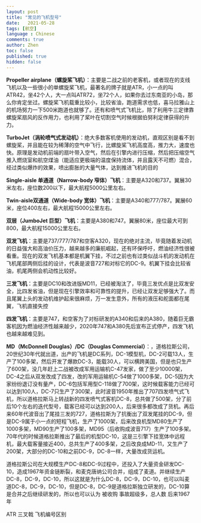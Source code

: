 ```yaml
---
layout: post
title: "常见的飞机型号"
date:   2021-05-28
tags: [航空]
language : Chinese
comments: true
author: Zhen
toc: false
published: true
hidden: false
---
```

**Propeller airplane（螺旋桨飞机）**：主要是二战之前的老客机，或者现在的支线飞机以及一些很小的单螺旋桨飞机，最著名的牌子就是ATR，小一点的叫ATR42，坐42个人，大一点叫ATR72，坐72个人，如果你去过东南亚的小岛，那么你肯定坐过。螺旋桨飞机载重比较小，比较省油，跑道需求也低，喜马拉雅山上的机场努力一下500米跑道也就够了。还有和喷气式飞机比，除了利用牛三定律靠螺旋桨扇风的反作用力，也利用了桨叶在切割空气时候根据伯努利定律获得的升力。

**TurboJet（涡轮喷气式发动机）**：绝大多数客机使用的发动机，直观区别是看不到螺旋桨，并且能在较为稀薄的空气中飞行，比螺旋桨飞机高度高，推力大，速度也快。原理是发动机前端的扇叶带入空气，然后在引擎内进行压缩，然后把压缩空气推入燃烧室和航空煤油（能适应更极端的温度保持流体，并且露天不可燃）混合，经过类似爆炸的效果，喷出膨胀的大量气体，达到推进飞机的目的

**Single-aisle 单通道（Narrow-body 窄体）飞机**：主要是A320和737。翼展30米左右，座位数200以下，最大航程5000公里左右。

**Twin-aisle双通道（Wide-body 宽体）飞机**：主要是A340和777/787。翼展60米，座位400左右，最大航程15000公里左右。

**双层（JumboJet 巨型）飞机**：主要是A380和747。翼展80米，座位最大可到800，最大航程15000公里左右。

**双发飞机**：主要是737/777/787和空客A320，现在的绝对主流，毕竟随着发动机的日益强大和高油价压力，越来越多的廉航崛起，还有环保呼吁，燃油经济性很被看重。现在的双发飞机基本都是机翼下挂，不过之前也有过类似战斗机的发动机在飞机尾部两侧后挂的设计，代表是波音727和对标它的DC-9。机翼下挂会比较省油，机尾两侧会机动性比较好。

**三发飞机**：主要是DC10和改进版MD11，已经被淘汰了，毕竟三发优点是比双发安全，比四发省油，但是现在引擎效率和可靠性的提升，已经让双发足够强大了。而且尾翼上头的发动机维护起来很麻烦，万一发生意外，所有的液压和舵面都在尾翼，飞机直接失控

**四发飞机**：主要是747，和空客为了对标研发的A340和后来的A380，随着巨无霸客机因为燃油经济性越来越少，2020年747和A380先后宣布正式停产，四发飞机也越来越难见到。 

**MD（McDonnell Douglas）/DC（Douglas Commercial）**：，道格拉斯公司，20世纪30年代就出道，出产的飞机是DC系列，DC-1模型机，DC-2可载13人，生产了100多架，然后开发了爆款DC-3，能载30人，可以横跨美国，但是也只生产了600架，没几年赶上二战被改成军用运输机C-47发家，做了至少10000架，DC-4之后从双发改成了四发，改的军用运输机C-54做了1000多架，DC-5因为大家纷纷退订没有量产，DC-6包括军用型C-118做了700架，这时候载客能力已经可以达到100人，DC-7只生产了300架，此时波音1950年推出了707四发喷气式飞机，所以道格拉斯马上转战新的四发喷气式客机DC-8，总共做了500架，分了前后10个左右的迭代型号，载客已经可以达到200人，后来很多都改成了货机。再后来60年代波音出了尾挂三发的727，道格拉斯为了抗衡出了双发尾挂的DC-9，但是DC-9属于小一点的短程飞机，生产了1000架，后来改良机型MD80生产了1000多架，MD90生产了100多架，MD95（后收购成波音717）生产了100多架。70年代的时候道格拉斯推出了最后的机型DC-10，这是三引擎下挂宽体中远程机，最大载客量接近400，总共生产了400多架，之后改良成MD-11，又生产了200架，大部分的DC-10和之前DC-9，DC-8一样，大量改成货运机。

道格拉斯公司在大规模生产DC-8和DC-9过程中，还投入了大量资金研发DC-10，造成1967年资金链断裂，和麦克唐纳公司合并，组成了麦道。并继续生产DC-8，DC-9，DC-10，所以这就是为什么DC-8，DC-9，DC-10，也可以叫麦道DC-8，DC-9，DC-10，但是DC-8，DC-9是道格拉斯独立研发的，DC-10算是合并之后继续研发的，所以也可以认为
被收购
事故超级多，总人数
后来1967年
 
ATR
三叉戟
飞机编号区别	
<!--stackedit_data:
eyJoaXN0b3J5IjpbMTIyNTU0NjYyMCwxMTk2OTk2MjY2LDE0Nj
M0MzgyNTIsLTIxNDU2NTk3NjcsMTY5MzExODIyNSwyNzIyOTk0
MDAsMTQxODQ3NjA0OCwtMTM2NjE0NTc2OSwyMTI1NzY5MTMzLD
EwNjkzNjc4MjEsNTc5Nzg5MDA0LDE0ODg2NTYyMTIsLTE0NTg5
ODUyMjksMTMzOTY4NjA0OSwxOTQxOTMxMTg2LC04NTA5NjMwMT
gsMTQ4NTE3MTM2OV19
-->